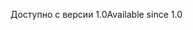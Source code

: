 <span data-ttu-id="acff8-101">Доступно с версии 1.0</span><span class="sxs-lookup"><span data-stu-id="acff8-101">Available since 1.0</span></span>